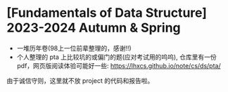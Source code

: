 # [Fundamentals of Data Structure] 2023-2024 Autumn & Spring

- 一堆历年卷(98上一位前辈整理的，感谢!!)
- 个人整理的 pta 上比较坑的或偏门的题(应对考试用的呜呜), 仓库里有一份 pdf，网页版阅读体验可能好一些: https://lhxcs.github.io/note/cs/ds/pta/

由于诚信守则，这里就不放 project 的代码和报告啦。
